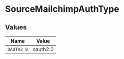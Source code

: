 # SourceMailchimpAuthType


## Values

| Name       | Value      |
| ---------- | ---------- |
| `OAUTH2_0` | oauth2.0   |